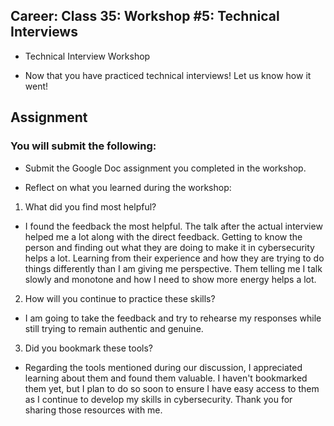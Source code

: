 ## Career: Class 35: Workshop #5: Technical Interviews

- Technical Interview Workshop

- Now that you have practiced technical interviews! Let us know how it went!

## Assignment

### You will submit the following:

- Submit the Google Doc assignment you completed in the workshop.

- Reflect on what you learned during the workshop:

1. What did you find most helpful?

- I found the feedback the most helpful. The talk after the actual interview helped me a lot along with the direct feedback. Getting to know the person and finding out what they are doing to make it in cybersecurity helps a lot. Learning from their experience and how they are trying to do things differently than I am giving me perspective. Them telling me I talk slowly and monotone and how I need to show more energy helps a lot.

2. How will you continue to practice these skills?

- I am going to take the feedback and try to rehearse my responses while still trying to remain authentic and genuine.

3. Did you bookmark these tools?

- Regarding the tools mentioned during our discussion, I appreciated learning about them and found them valuable. I haven't bookmarked them yet, but I plan to do so soon to ensure I have easy access to them as I continue to develop my skills in cybersecurity. Thank you for sharing those resources with me.
